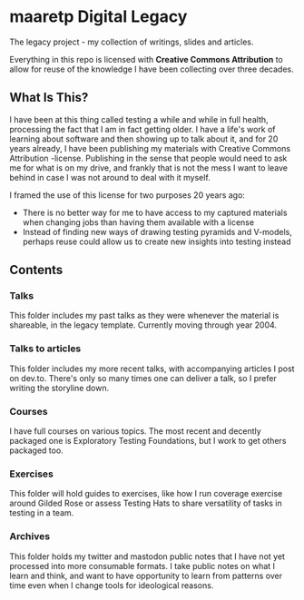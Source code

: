 # maaretp Digital Legacy

The legacy project - my collection of writings, slides and articles.

Everything in this repo is licensed with **Creative Commons Attribution** to allow for reuse of the knowledge I have been collecting over three decades.

## What Is This?

I have been at this thing called testing a while and while in full health, processing the fact that I am in fact getting older. I have a life's work of learning about software and then showing up to talk about it, and for 20 years already, I have been publishing my materials with Creative Commons Attribution -license. Publishing in the sense that people would need to ask me for what is on my drive, and frankly that is not the mess I want to leave behind in case I was not around to deal with it myself.

I framed the use of this license for two purposes 20 years ago:

* There is no better way for me to have access to my captured materials when changing jobs than having them available with a license
* Instead of finding new ways of drawing testing pyramids and V-models, perhaps reuse could allow us to create new insights into testing instead

## Contents

### Talks

This folder includes my past talks as they were whenever the material is shareable, in the legacy template. Currently moving through year 2004.

### Talks to articles

This folder includes my more recent talks, with accompanying articles I post on dev.to. There's only so many times one can deliver a talk, so I prefer writing the storyline down.

### Courses

I have full courses on various topics. The most recent and decently packaged one is Exploratory Testing Foundations, but I work to get others packaged too.

### Exercises

This folder will hold guides to exercises, like how I run coverage exercise around Gilded Rose or assess Testing Hats to share versatility of tasks in testing in a team.

### Archives

This folder holds my twitter and mastodon public notes that I have not yet processed into more consumable formats. I take public notes on what I learn and think, and want to have opportunity to learn from patterns over time even when I change tools for ideological reasons. 